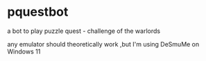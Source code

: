 # pquestbot

a bot to play puzzle quest - challenge of the warlords

any emulator should theoretically work ,but I'm using DeSmuMe on Windows 11

